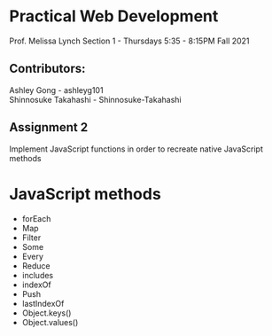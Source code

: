
# Practical Web Development
Prof. Melissa Lynch
Section 1 - Thursdays 5:35 - 8:15PM
Fall 2021

## Contributors:
Ashley Gong - ashleyg101  
Shinnosuke Takahashi - Shinnosuke-Takahashi

## Assignment 2 
Implement JavaScript functions in order to recreate native JavaScript methods

# JavaScript methods
* forEach
* Map
* Filter
* Some
* Every
* Reduce
* includes
* indexOf
* Push
* lastIndexOf
* Object.keys()
* Object.values()

